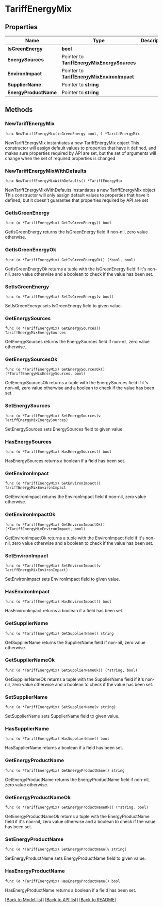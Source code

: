 # TariffEnergyMix

## Properties

Name | Type | Description | Notes
------------ | ------------- | ------------- | -------------
**IsGreenEnergy** | **bool** |  | 
**EnergySources** | Pointer to [**TariffEnergyMixEnergySources**](TariffEnergyMixEnergySources.md) |  | [optional] 
**EnvironImpact** | Pointer to [**TariffEnergyMixEnvironImpact**](TariffEnergyMixEnvironImpact.md) |  | [optional] 
**SupplierName** | Pointer to **string** |  | [optional] 
**EnergyProductName** | Pointer to **string** |  | [optional] 

## Methods

### NewTariffEnergyMix

`func NewTariffEnergyMix(isGreenEnergy bool, ) *TariffEnergyMix`

NewTariffEnergyMix instantiates a new TariffEnergyMix object
This constructor will assign default values to properties that have it defined,
and makes sure properties required by API are set, but the set of arguments
will change when the set of required properties is changed

### NewTariffEnergyMixWithDefaults

`func NewTariffEnergyMixWithDefaults() *TariffEnergyMix`

NewTariffEnergyMixWithDefaults instantiates a new TariffEnergyMix object
This constructor will only assign default values to properties that have it defined,
but it doesn't guarantee that properties required by API are set

### GetIsGreenEnergy

`func (o *TariffEnergyMix) GetIsGreenEnergy() bool`

GetIsGreenEnergy returns the IsGreenEnergy field if non-nil, zero value otherwise.

### GetIsGreenEnergyOk

`func (o *TariffEnergyMix) GetIsGreenEnergyOk() (*bool, bool)`

GetIsGreenEnergyOk returns a tuple with the IsGreenEnergy field if it's non-nil, zero value otherwise
and a boolean to check if the value has been set.

### SetIsGreenEnergy

`func (o *TariffEnergyMix) SetIsGreenEnergy(v bool)`

SetIsGreenEnergy sets IsGreenEnergy field to given value.


### GetEnergySources

`func (o *TariffEnergyMix) GetEnergySources() TariffEnergyMixEnergySources`

GetEnergySources returns the EnergySources field if non-nil, zero value otherwise.

### GetEnergySourcesOk

`func (o *TariffEnergyMix) GetEnergySourcesOk() (*TariffEnergyMixEnergySources, bool)`

GetEnergySourcesOk returns a tuple with the EnergySources field if it's non-nil, zero value otherwise
and a boolean to check if the value has been set.

### SetEnergySources

`func (o *TariffEnergyMix) SetEnergySources(v TariffEnergyMixEnergySources)`

SetEnergySources sets EnergySources field to given value.

### HasEnergySources

`func (o *TariffEnergyMix) HasEnergySources() bool`

HasEnergySources returns a boolean if a field has been set.

### GetEnvironImpact

`func (o *TariffEnergyMix) GetEnvironImpact() TariffEnergyMixEnvironImpact`

GetEnvironImpact returns the EnvironImpact field if non-nil, zero value otherwise.

### GetEnvironImpactOk

`func (o *TariffEnergyMix) GetEnvironImpactOk() (*TariffEnergyMixEnvironImpact, bool)`

GetEnvironImpactOk returns a tuple with the EnvironImpact field if it's non-nil, zero value otherwise
and a boolean to check if the value has been set.

### SetEnvironImpact

`func (o *TariffEnergyMix) SetEnvironImpact(v TariffEnergyMixEnvironImpact)`

SetEnvironImpact sets EnvironImpact field to given value.

### HasEnvironImpact

`func (o *TariffEnergyMix) HasEnvironImpact() bool`

HasEnvironImpact returns a boolean if a field has been set.

### GetSupplierName

`func (o *TariffEnergyMix) GetSupplierName() string`

GetSupplierName returns the SupplierName field if non-nil, zero value otherwise.

### GetSupplierNameOk

`func (o *TariffEnergyMix) GetSupplierNameOk() (*string, bool)`

GetSupplierNameOk returns a tuple with the SupplierName field if it's non-nil, zero value otherwise
and a boolean to check if the value has been set.

### SetSupplierName

`func (o *TariffEnergyMix) SetSupplierName(v string)`

SetSupplierName sets SupplierName field to given value.

### HasSupplierName

`func (o *TariffEnergyMix) HasSupplierName() bool`

HasSupplierName returns a boolean if a field has been set.

### GetEnergyProductName

`func (o *TariffEnergyMix) GetEnergyProductName() string`

GetEnergyProductName returns the EnergyProductName field if non-nil, zero value otherwise.

### GetEnergyProductNameOk

`func (o *TariffEnergyMix) GetEnergyProductNameOk() (*string, bool)`

GetEnergyProductNameOk returns a tuple with the EnergyProductName field if it's non-nil, zero value otherwise
and a boolean to check if the value has been set.

### SetEnergyProductName

`func (o *TariffEnergyMix) SetEnergyProductName(v string)`

SetEnergyProductName sets EnergyProductName field to given value.

### HasEnergyProductName

`func (o *TariffEnergyMix) HasEnergyProductName() bool`

HasEnergyProductName returns a boolean if a field has been set.


[[Back to Model list]](../README.md#documentation-for-models) [[Back to API list]](../README.md#documentation-for-api-endpoints) [[Back to README]](../README.md)


